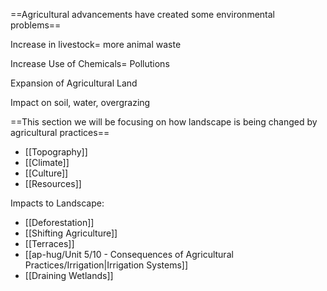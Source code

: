 
==Agricultural advancements have created some environmental problems==


Increase in livestock= more animal waste


Increase Use of Chemicals= Pollutions

  

Expansion of Agricultural Land

Impact on soil, water, overgrazing

==This section we will be focusing on how landscape is being changed by agricultural practices==

- [[Topography]]
- [[Climate]]
- [[Culture]]
- [[Resources]]

Impacts to Landscape: 
- [[Deforestation]]
- [[Shifting Agriculture]]
- [[Terraces]]
- [[ap-hug/Unit 5/10 - Consequences of Agricultural Practices/Irrigation|Irrigation Systems]]
- [[Draining Wetlands]]